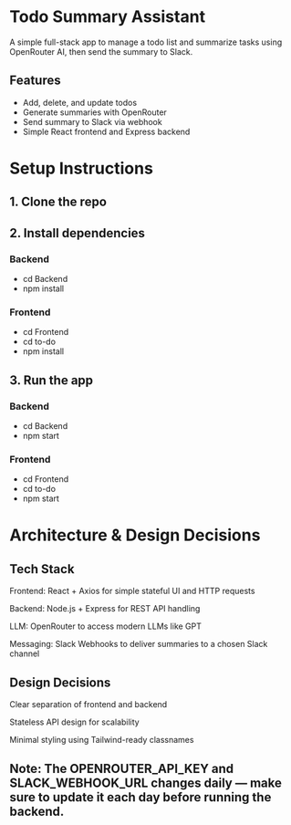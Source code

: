 #  Todo Summary Assistant

A simple full-stack app to manage a todo list and summarize tasks using OpenRouter AI, then send the summary to Slack.

## Features

- Add, delete, and update todos
- Generate summaries with OpenRouter 
- Send summary to Slack via webhook
- Simple React frontend and Express backend


# Setup Instructions

## 1. Clone the repo

## 2. Install dependencies
### Backend
- cd Backend
- npm install

### Frontend
- cd Frontend
- cd to-do
- npm install

## 3. Run the app
### Backend
- cd Backend
- npm start

### Frontend
- cd Frontend
- cd to-do
- npm start


# Architecture & Design Decisions
## Tech Stack
Frontend: React + Axios for simple stateful UI and HTTP requests

Backend: Node.js + Express for REST API handling

LLM: OpenRouter to access modern LLMs like GPT

Messaging: Slack Webhooks to deliver summaries to a chosen Slack channel

## Design Decisions

Clear separation of frontend and backend

Stateless API design for scalability

Minimal styling using Tailwind-ready classnames



## Note: The OPENROUTER_API_KEY and SLACK_WEBHOOK_URL changes daily — make sure to update it each day before running the backend.

